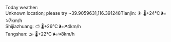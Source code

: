 Today weather:  
Unknown location; please try ~39.9059631,116.391248Tianjin: ☀️   🌡️+24°C 🌬️↘7km/h  
Shijiazhuang: ⛅️  🌡️+26°C 🌬️↗4km/h  
Tangshan: 🌫  🌡️+22°C 🌬️↘8km/h  
